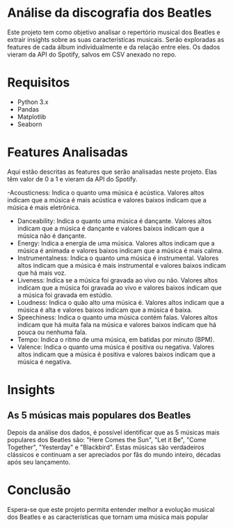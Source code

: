 # Análise da discografia dos Beatles

Este projeto tem como objetivo analisar o repertório musical dos Beatles e extrair insights sobre as suas características musicais. Serão exploradas as features de cada álbum individualmente e da relação entre eles. Os dados vieram da API do Spotify, salvos em CSV anexado no repo.

# Requisitos
- Python 3.x
- Pandas
- Matplotlib
- Seaborn

# Features Analisadas

Aqui estão descritas as features que serão analisadas neste projeto. Elas têm valor de 0 a 1 e vieram da API do Spotify.

-Acousticness: Indica o quanto uma música é acústica. Valores altos indicam que a música é mais acústica e valores baixos indicam que a música é mais eletrônica.
- Danceability: Indica o quanto uma música é dançante. Valores altos indicam que a música é dançante e valores baixos indicam que a música não é dançante.
- Energy: Indica a energia de uma música. Valores altos indicam que a música é animada e valores baixos indicam que a música é mais calma.
- Instrumentalness: Indica o quanto uma música é instrumental. Valores altos indicam que a música é mais instrumental e valores baixos indicam que há mais voz.
- Liveness: Indica se a música foi gravada ao vivo ou não. Valores altos indicam que a música foi gravada ao vivo e valores baixos indicam que a música foi gravada em estúdio.
- Loudness: Indica o quão alto uma música é. Valores altos indicam que a música é alta e valores baixos indicam que a música é baixa.
- Speechiness: Indica o quanto uma música contém falas. Valores altos indicam que há muita fala na música e valores baixos indicam que há pouca ou nenhuma fala.
- Tempo: Indica o ritmo de uma música, em batidas por minuto (BPM).
- Valence: Indica o quanto uma música é positiva ou negativa. Valores altos indicam que a música é positiva e valores baixos indicam que a música é negativa.

# Insights

## As 5 músicas mais populares dos Beatles
Depois da  análise dos dados, é possível identificar que as 5 músicas mais populares dos Beatles são: "Here Comes the Sun", "Let it Be", "Come Together", "Yesterday" e "Blackbird". Estas músicas são verdadeiros clássicos e continuam a ser apreciados por fãs do mundo inteiro, décadas após seu lançamento.

# Conclusão
Espera-se que este projeto permita entender melhor a evolução musical dos Beatles e as características que tornam uma música mais popular
